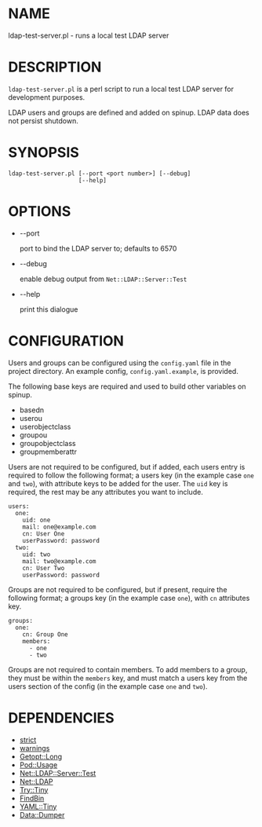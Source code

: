 # NAME

ldap-test-server.pl - runs a local test LDAP server

# DESCRIPTION

`ldap-test-server.pl` is a perl script to run a local test LDAP server for development purposes.

LDAP users and groups are defined and added on spinup.  LDAP data does not persist shutdown.

# SYNOPSIS

    ldap-test-server.pl [--port <port number>] [--debug]
                        [--help]

# OPTIONS

- --port

    port to bind the LDAP server to; defaults to 6570

- --debug

    enable debug output from `Net::LDAP::Server::Test`

- --help

    print this dialogue

# CONFIGURATION

Users and groups can be configured using the `config.yaml` file in the project directory.  An example config, `config.yaml.example`, is provided.

The following base keys are required and used to build other variables on spinup.

- basedn
- userou
- userobjectclass
- groupou
- groupobjectclass
- groupmemberattr

Users are not required to be configured, but if added, each users entry is required to follow the following format; a users key (in the example case `one` and `two`), with attribute keys to be added for the user.  The `uid` key is required, the rest may be any attributes you want to include.

    users:
      one:
        uid: one
        mail: one@example.com
        cn: User One
        userPassword: password
      two:
        uid: two
        mail: two@example.com
        cn: User Two
        userPassword: password

Groups are not required to be configured, but if present, require the following format; a groups key (in the example case `one`), with `cn` attributes key.

    groups:
      one:
        cn: Group One
        members:
          - one
          - two

Groups are not required to contain members.  To add members to a group, they must be within the `members` key, and must match a users key from the users section of the config (in the example case `one` and `two`).

# DEPENDENCIES

- [strict](https://metacpan.org/pod/strict)
- [warnings](https://metacpan.org/pod/warnings)
- [Getopt::Long](https://metacpan.org/pod/Getopt::Long)
- [Pod::Usage](https://metacpan.org/pod/Pod::Usage)
- [Net::LDAP::Server::Test](https://metacpan.org/pod/Net::LDAP::Server::Test)
- [Net::LDAP](https://metacpan.org/pod/Net::LDAP)
- [Try::Tiny](https://metacpan.org/pod/Try::Tiny)
- [FindBin](https://metacpan.org/pod/FindBin)
- [YAML::Tiny](https://metacpan.org/pod/YAML::Tiny)
- [Data::Dumper](https://metacpan.org/pod/Data::Dumper)
